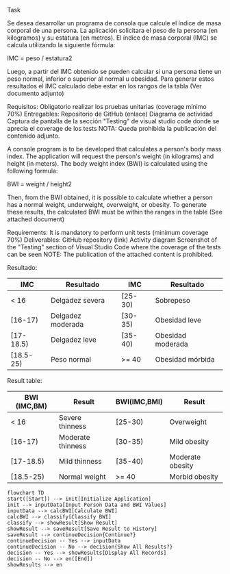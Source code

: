 Task

Se desea desarrollar un programa de consola que calcule el índice de masa corporal de una persona. La aplicación solicitara el peso de la persona (en kilogramos) y su estatura (en metros). El índice de masa corporal (IMC) se calcula utilizando la siguiente fórmula:

IMC = peso / estatura2

Luego, a partir del IMC obtenido se pueden calcular si una persona tiene un peso normal, inferior o superior al normal u obesidad. Para generar estos resultados el IMC calculado debe estar en los rangos de la tabla (Ver documento adjunto)

Requisitos:
Obligatorio realizar los pruebas unitarias (coverage mínimo 70%)
Entregables:
Repositorio de GitHub (enlace)
Diagrama de actividad
Captura de pantalla de la sección "Testing" de visual studio code donde se aprecia el coverage de los tests
NOTA: Queda prohibida la publicación del contenido adjunto.


A console program is to be developed that calculates a person's body mass index. The application will request the person's weight (in kilograms) and height (in meters). The body weight index (BWI) is calculated using the following formula:

BWI = weight / height2

Then, from the BWI obtained, it is possible to calculate whether a person has a normal weight, underweight, overweight, or obesity. To generate these results, the calculated BWI must be within the ranges in the table (See attached document)

Requirements:
It is mandatory to perform unit tests (minimum coverage 70%)
Deliverables:
GitHub repository (link)
Activity diagram
Screenshot of the "Testing" section of Visual Studio Code where the coverage of the tests can be seen
NOTE: The publication of the attached content is prohibited.

Resultado: 


| IMC         | Resultado              | IMC        | Resultado             |
|-------------|------------------------|------------|-----------------------|
| < 16        | Delgadez severa        | [25-30)    | Sobrepeso             |
| [16-17)     | Delgadez moderada      | [30-35)    | Obesidad leve         |
| [17-18.5)   | Delgadez leve          | [35-40)    | Obesidad moderada     |
| [18.5-25)   | Peso normal            | >= 40      | Obesidad mórbida      |



Result table:

| BWI (IMC,BM)| Result                | BWI(IMC,BMI)| Result                |
|-------------|-----------------------|-------------|-----------------------|
| < 16        | Severe thinness       | [25-30)     | Overweight            |
| [16-17)     | Moderate thinness     | [30-35)     | Mild obesity          |
| [17-18.5)   | Mild thinness         | [35-40)     | Moderate obesity      |
| [18.5-25)   | Normal weight         | >= 40       | Morbid obesity        |

```mermaid
flowchart TD
start([Start]) --> init[Initialize Application]
init --> inputData[Input Person Data and BWI Values]
inputData --> calcBWI[Calculate BWI]
calcBWI --> classify[Classify BWI]
classify --> showResult[Show Result]
showResult --> saveResult[Save Result to History]
saveResult --> continueDecision{Continue?}
continueDecision -- Yes --> inputData
continueDecision -- No --> decision{Show All Results?}
decision -- Yes --> showResults[Display All Records]
decision -- No --> en([End])
showResults --> en


